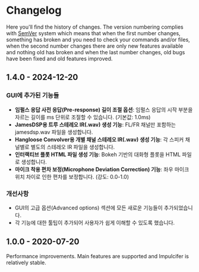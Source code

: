 # Changelog
Here you'll find the history of changes. The version numbering complies with [SemVer]() system which means that when the
first number changes, something has broken and you need to check your commands and/or files, when the second number
changes there are only new features available and nothing old has broken and when the last number changes, old bugs have
been fixed and old features improved.

## 1.4.0 - 2024-12-20
### GUI에 추가된 기능들
- **임펄스 응답 사전 응답(Pre-response) 길이 조절 옵션**: 임펄스 응답의 시작 부분을 자르는 길이를 ms 단위로 조절할 수 있습니다. (기본값: 1.0ms)
- **JamesDSP용 트루 스테레오 IR(.wav) 생성 기능**: FL/FR 채널만 포함하는 jamesdsp.wav 파일을 생성합니다.
- **Hangloose Convolver용 개별 채널 스테레오 IR(.wav) 생성 기능**: 각 스피커 채널별로 별도의 스테레오 IR 파일을 생성합니다.
- **인터랙티브 플롯 HTML 파일 생성 기능**: Bokeh 기반의 대화형 플롯을 HTML 파일로 생성합니다.
- **마이크 착용 편차 보정(Microphone Deviation Correction) 기능**: 좌우 마이크 위치 차이로 인한 편차를 보정합니다. (강도: 0.0-1.0)

### 개선사항
- GUI의 고급 옵션(Advanced options) 섹션에 모든 새로운 기능들이 추가되었습니다.
- 각 기능에 대한 툴팁이 추가되어 사용자가 쉽게 이해할 수 있도록 했습니다.

## 1.0.0 - 2020-07-20
Performance improvements. Main features are supported and Impulcifer is relatively stable.
